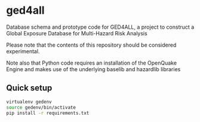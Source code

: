# ged4all
Database schema and prototype code for GED4ALL, a project to construct a 
Global Exposure Database for Multi-Hazard Risk Analysis 

Please note that the contents of this repository should be considered 
experimental.

Note also that Python code requires an installation of the OpenQuake
Engine and makes use of the underlying baselib and hazardlib libraries

## Quick setup

```bash
virtualenv gedenv
source gedenv/bin/activate
pip install -r requirements.txt
```

